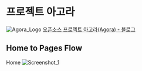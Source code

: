 # 프로젝트 아고라

![Agora_Logo](https://github.com/user-attachments/assets/a68314b4-a76a-4ac0-878d-64435385c10c)
[오픈소스 프로젝트 아고라(Agora) - 블로그](https://medium.com/mossland-blog/오픈소스-프로젝트-아고라-agora-67b3b2e3fa7f)
## Home to Pages Flow

Home
![Screenshot_1](https://github.com/user-attachments/assets/218e3790-4205-46cd-9717-51fa5b1fd273)
